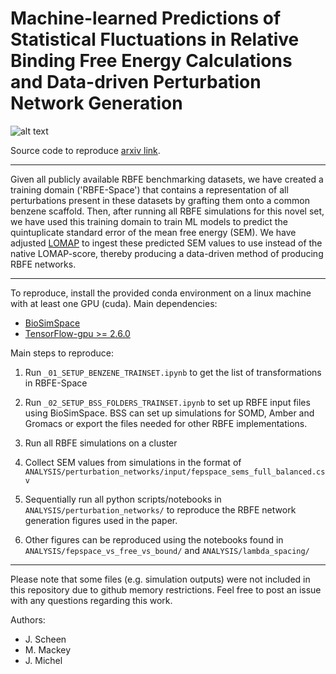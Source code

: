 # Machine-learned Predictions of Statistical Fluctuations in Relative Binding Free Energy Calculations and Data-driven Perturbation Network Generation

![alt text](https://github.com/michellab/data_driven_fep_reliabilities/blob/master/toc_figure.png)

Source code to reproduce [arxiv link](https://github.com/MobleyLab/Lomap). 

----------------------------------------------------------------

Given all publicly available RBFE benchmarking datasets, we have created a training domain ('RBFE-Space') that contains a representation of all perturbations present in these datasets by grafting them onto a common benzene scaffold. Then, after running all RBFE simulations for this novel set, we have used this training domain to train ML models to predict the quintuplicate standard error of the mean free energy (SEM). We have adjusted [LOMAP](https://github.com/MobleyLab/Lomap) to ingest these predicted SEM values to use instead of the native LOMAP-score, thereby producing a data-driven method of producing RBFE networks.

----------------------------------------------------------------

To reproduce, install the provided conda environment on a linux machine with at least one GPU (cuda). Main dependencies:
- [BioSimSpace](https://github.com/michellab/BioSimSpace)
- [TensorFlow-gpu >= 2.6.0](https://pypi.org/project/tensorflow-gpu/)

Main steps to reproduce:
1) Run `_01_SETUP_BENZENE_TRAINSET.ipynb` to get the list of transformations in RBFE-Space

2) Run `_02_SETUP_BSS_FOLDERS_TRAINSET.ipynb` to set up RBFE input files using BioSimSpace. BSS can set up simulations for SOMD, Amber and Gromacs or export the files needed for other RBFE implementations.

3) Run all RBFE simulations on a cluster

4) Collect SEM values from simulations in the format of `ANALYSIS/perturbation_networks/input/fepspace_sems_full_balanced.csv`

5) Sequentially run all python scripts/notebooks in `ANALYSIS/perturbation_networks/` to reproduce the RBFE network generation figures used in the paper.

6) Other figures can be reproduced using the notebooks found in `ANALYSIS/fepspace_vs_free_vs_bound/` and `ANALYSIS/lambda_spacing/`

----------------------------------------------------------------

Please note that some files (e.g. simulation outputs) were not included in this repository due to github memory restrictions. Feel free to post an issue with any questions regarding this work.

Authors:

- J. Scheen
- M. Mackey
- J. Michel
